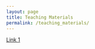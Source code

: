 ```yaml
---
layout: page
title: Teaching Materials
permalink: /teaching_materials/
---
```


<a href="file:///~/Documents/Website/assets/Control_Syllabus.pdf">Link 1</a>